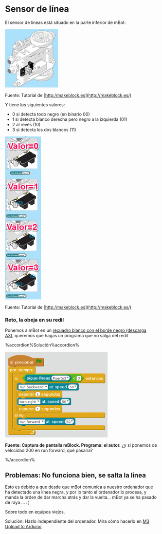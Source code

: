 
# Sensor de línea

El sensor de líneas está situado en la parte inferior de mBot:

![](img/dondeestaelsiguelineas.png)

Fuente: Tutorial de [http://makeblock.es](http://makeblock.es/)

Y tiene los siguientes valores:

* 0 si detecta todo negro (en binario 00)
* 1 si detecta blanco derecha pero negro a la izquierda (01)
* 2 al revés (10)
* 3 si detecta los dos blancos (11)

![](img/ValoresSiqueLineas.png)

Fuente: Tutorial de [http://makeblock.es](http://makeblock.es/)

### Reto, la obeja en su redil

Ponemos a mBot en un [recuadro blanco con el borde negro (descarga A3)](http://aularagon.catedu.es/materialesaularagon2013/mbot/M2/A3-BordeExterior.pdf), queremos que hagas un programa que no salga del redil

%accordion%Solución%accordion%

![](img/no-salgas-del-recuadro.png)

**Fuente: Captura de pantalla mBlock. Programa: el autor.**
¿y si ponemos de velocidad 200 en run forward, qué pasaría?

%/accordion%

## Problemas: No funciona bien, se salta la línea

Esto es debido a que desde que mBot comunica a nuestro ordenador que ha detectado una línea negra, y por lo tanto el ordenador lo procesa, y manda la órden de dar marcha atrás y dar la vuelta... mBot ya se ha pasado de raya ... :(

Sobre todo en equipos viejos.

Solución: Hazlo independiente del ordenador. Mira cómo hacerlo en [M3 Upload to Arduino
](https://catedu.gitbooks.io/robotica-educativa-con-mbot/content/upload_to_arduino.html)
